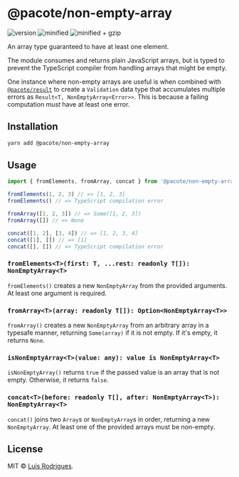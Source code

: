 # @pacote/non-empty-array

![version](https://badgen.net/npm/v/@pacote/non-empty-array)
![minified](https://badgen.net/bundlephobia/min/@pacote/non-empty-array)
![minified + gzip](https://badgen.net/bundlephobia/minzip/@pacote/non-empty-array)

An array type guaranteed to have at least one element.

The module consumes and returns plain JavaScript arrays, but is typed to prevent
the TypeScript compiler from handling arrays that might be empty.

One instance where non-empty arrays are useful is when combined with
[`@pacote/result`](../result/) to create a `Validation` data type that
accumulates multiple errors as `Result<T, NonEmptyArray<Error>>`. This is
because a failing computation _must_ have at least one error.

## Installation

```bash
yarn add @pacote/non-empty-array
```

## Usage

```typescript
import { fromElements, fromArray, concat } from '@pacote/non-empty-array'

fromElements(1, 2, 3) // => [1, 2, 3]
fromElements() // => TypeScript compilation error

fromArray([1, 2, 3]) // => Some([1, 2, 3])
fromArray([]) // => None

concat([1, 2], [3, 4]) // => [1, 2, 3, 4]
concat([1], []) // => [1]
concat([], []) // => TypeScript compilation error
```

### `fromElements<T>(first: T, ...rest: readonly T[]): NonEmptyArray<T>`

`fromElements()` creates a new `NonEmptyArray` from the provided arguments.
At least one argument is required.

### `fromArray<T>(array: readonly T[]): Option<NonEmptyArray<T>>`

`fromArray()` creates a new `NonEmptyArray` from an arbitrary array in a
typesafe manner, returning `Some(array)` if it is not empty. If it's empty, it
returns `None`.

### `isNonEmptyArray<T>(value: any): value is NonEmptyArray<T>`

`isNonEmptyArray()` returns `true` if the passed value is an array that is not
empty. Otherwise, it returns `false`.

### `concat<T>(before: readonly T[], after: NonEmptyArray<T>): NonEmptyArray<T>`

`concat()` joins two `Array`s or `NonEmptyArray`s in order, returning a new
`NonEmptyArray`. At least one of the provided arrays must be non-empty.

## License

MIT © [Luís Rodrigues](https://goblindegook.com).
